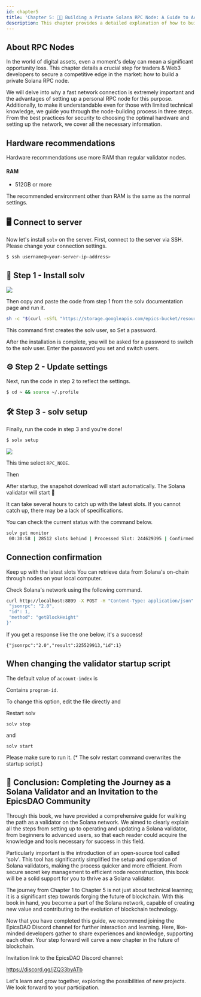 ```yaml
---
id: chapter5
title: 'Chapter 5: 🚀✨ Building a Private Solana RPC Node: A Guide to Acquiring High-Speed Networks for Traders & Builders'
description: This chapter provides a detailed explanation of how to build a private Solana RPC node, a crucial step for traders & Web3 developers to secure a competitive edge in the market.
---
```


## About RPC Nodes

In the world of digital assets, even a moment's delay can mean a significant opportunity loss. This chapter details a crucial step for traders & Web3 developers to secure a competitive edge in the market: how to build a private Solana RPC node.

We will delve into why a fast network connection is extremely important and the advantages of setting up a personal RPC node for this purpose. Additionally, to make it understandable even for those with limited technical knowledge, we guide you through the node-building process in three steps. From the best practices for security to choosing the optimal hardware and setting up the network, we cover all the necessary information.

## Hardware recommendations

Hardware recommendations use more RAM than regular validator nodes.

#### RAM

- 512GB or more

The recommended environment other than RAM is the same as the normal settings.

## 🖥️ Connect to server

Now let's install `solv` on the server.
First, connect to the server via SSH.
Please change your connection settings.

```bash
$ ssh username@<your-server-ip-address>
```

## 🚀 Step 1 - Install solv

![](https://storage.googleapis.com/epics-bucket/solv/assets/solv-top-en.png)

Then copy and paste the code from step 1 from the solv documentation page and run it.

```bash
sh -c "$(curl -sSfL "https://storage.googleapis.com/epics-bucket/resource/solv/v3.3/install")"
```

This command first creates the solv user, so
Set a password.

After the installation is complete, you will be asked for a password to switch to the solv user.
Enter the password you set and switch users.

## ⚙️ Step 2 - Update settings

Next, run the code in step 2 to reflect the settings.

```bash
$ cd ~ && source ~/.profile
```

## 🛠️ Step 3 - solv setup

Finally, run the code in step 3 and you're done!

```bash
$ solv setup
```

![](https://storage.googleapis.com/zenn-user-upload/949db29fc401-20240131.png)

This time select `RPC_NODE`.

Then

After startup, the snapshot download will start automatically.
The Solana validator will start 🎊

It can take several hours to catch up with the latest slots.
If you cannot catch up, there may be a lack of specifications.

You can check the current status with the command below.

```bash
solv get monitor
 00:30:58 | 28512 slots behind | Processed Slot: 244629395 | Confirmed Slot: 244629395 | Finalized
```

## Connection confirmation

Keep up with the latest slots
You can retrieve data from Solana's on-chain through nodes on your local computer.

Check Solana's network using the following command.

```bash
curl http://localhost:8899 -X POST -H "Content-Type: application/json" -d '{
 "jsonrpc": "2.0",
 "id": 1,
 "method": "getBlockHeight"
}'
```

If you get a response like the one below, it's a success!

```
{"jsonrpc":"2.0","result":225529913,"id":1}
```

## When changing the validator startup script

The default value of `account-index` is

Contains `program-id`.

To change this option, edit the file directly and

Restart solv

`solv stop`

and

`solv start`

Please make sure to run it.
(\* The solv restart command overwrites the startup script.)

## 🎉 Conclusion: Completing the Journey as a Solana Validator and an Invitation to the EpicsDAO Community

Through this book, we have provided a comprehensive guide for walking the path as a validator on the Solana network. We aimed to clearly explain all the steps from setting up to operating and updating a Solana validator, from beginners to advanced users, so that each reader could acquire the knowledge and tools necessary for success in this field.

Particularly important is the introduction of an open-source tool called 'solv'. This tool has significantly simplified the setup and operation of Solana validators, making the process quicker and more efficient. From secure secret key management to efficient node reconstruction, this book will be a solid support for you to thrive as a Solana validator.

The journey from Chapter 1 to Chapter 5 is not just about technical learning; it is a significant step towards forging the future of blockchain. With this book in hand, you become a part of the Solana network, capable of creating new value and contributing to the evolution of blockchain technology.

Now that you have completed this guide, we recommend joining the EpicsDAO Discord channel for further interaction and learning. Here, like-minded developers gather to share experiences and knowledge, supporting each other. Your step forward will carve a new chapter in the future of blockchain.

Invitation link to the EpicsDAO Discord channel:

https://discord.gg/jZQ33byATb

Let's learn and grow together, exploring the possibilities of new projects. We look forward to your participation.
